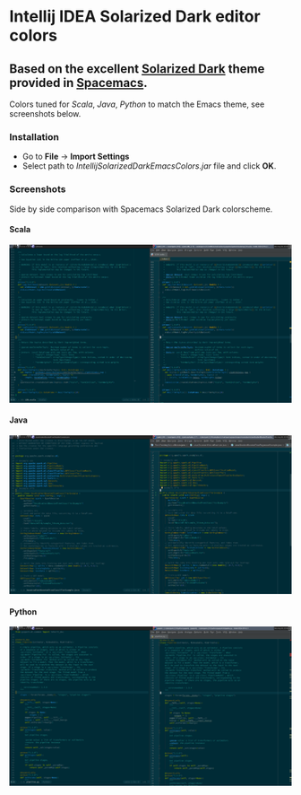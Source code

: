 # Intellij IDEA Solarized Dark editor colors

## Based on the excellent [Solarized Dark](http://ethanschoonover.com/solarized) theme provided in [Spacemacs](http://spacemacs.org/).

Colors tuned for _Scala_, _Java_, _Python_ to match the Emacs theme, see screenshots below.

### Installation

- Go to **File** -> **Import Settings**
- Select path to _IntellijSolarizedDarkEmacsColors.jar_ file and click **OK**.

### Screenshots

Side by side comparison with Spacemacs Solarized Dark colorscheme.

#### Scala
![Screenshot-Scala](https://github.com/daraliu/intellij-solarized-dark-emacs/raw/master/solarized-dark-spacemacs-vs-idea-scala.png)

#### Java
![Screenshot-Java](https://github.com/daraliu/intellij-solarized-dark-emacs/raw/master/solarized-dark-spacemacs-vs-idea-java.png)

#### Python
![Screenshot-Python](https://github.com/daraliu/intellij-solarized-dark-emacs/raw/master/solarized-dark-spacemacs-vs-idea-python-3.png)
